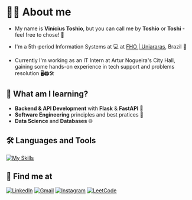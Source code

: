 # 👨‍💻 About me
- My name is **Vinícius Toshio**, but you can call me by **Toshio** or **Toshi** - feel free to chose! 🥰

- I'm a 5th-period Information Systems at 💻 at [FHO | Uniararas](http://fho.edu.br), Brazil 📍

- Currently I'm working as an IT Intern at Artur Nogueira's City Hall, gaining some hands-on experience in tech support and problems resolution 🖥️🖨️🛠️

## 🚀 What am I learning?
- **Backend & API Development** with **Flask** & **FastAPI** 🐍
- **Software Engineering** principles and best pratices 🔧
- **Data Science** and **Databases** 🌐

## 🛠️ Languages and Tools

[![My Skills](https://skillicons.dev/icons?i=c,python,flask,fastapi,js,html,css,bootstrap,vscode,sqlite,git,github,postman,obsidian,windows,linux)](https://skillicons.dev)

## 📧 Find me at

[![LinkedIn](https://img.shields.io/badge/LinkedIn-0077B5?style=for-the-badge&logo=linkedin&logoColor=white)](https://www.linkedin.com/in/vtoshio)
[![Gmail](https://img.shields.io/badge/Gmail-D14836?style=for-the-badge&logo=gmail&logoColor=white)](mailto:vtoshio2004@gmail.com)
[![Instagram](https://img.shields.io/badge/Instagram-E4405F?style=for-the-badge&logo=instagram&logoColor=white)](https://www.instagram.com/vtoshio_) 
[![LeetCode](https://img.shields.io/badge/-LeetCode-FFA116?style=for-the-badge&logo=LeetCode&logoColor=black)](https://leetcode.com/u/vtoshio_/)
